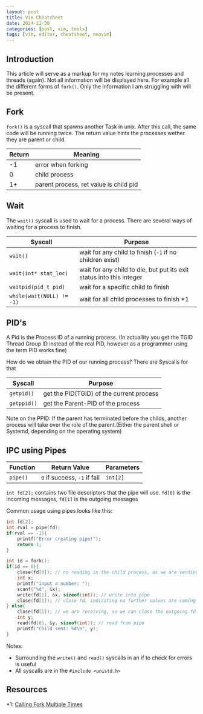 ```yaml
---
layout: post
title: Vim Cheatsheet
date: 2024-11-30
categories: [post, vim, tools]
tags: [vim, editor, cheatsheet, neovim]
---
```


## Introduction
This article will serve as a markup for my notes learning processes and threads (again). Not all information will be displayed here. For example all the different forms of `fork()`. Only the information I am struggling with will be present.

## Fork
`fork()` is a syscall that spawns another Task in unix. After this call, the same code will be running twice. The return value hints the processes wether they are parent or child.

Return | Meaning
--|--
-1 | error when forking
0 | child process
1+ | parent process, ret value is child pid

## Wait

The `wait()` syscall is used to wait for a process. There are several ways of waiting for a process to finish.

Syscall | Purpose
--|--
`wait()` | wait for any child to finish (`-1` if no children exist)
`wait(int* stat_loc)` | wait for any child to die, but put its exit status into this integer
`waitpid(pid_t pid)` | wait for a specific child to finish
`while(wait(NULL) != -1) `| wait for all child processes to finish *1


## PID's

A Pid is the Process ID of a running process. (In actuallity you get the TGID Thread Group ID instead of the real PID, however as a programmer using the term PID works fine)

How do we obtain the PID of our running process? There are Syscalls for that

Syscall | Purpose
--|-- 
`getpid()`| get the PID(TGID) of the current process
`getppid()`| get the Parent-PID of the process

Note on the PPID: If the parent has terminated before the childs, another process will take over the role of the parent.(Either the parent shell or Systemd, depending on the operating system)


## IPC using Pipes

Function | Return Value | Parameters
--|--|--
`pipe()` | `0` if success, `-1` if fail | `int[2]`

`int fd[2];` contains two file descriptors that the pipe will use. `fd[0]` is the incoming messages, `fd[1]` is the outgoing messages

Common usage using pipes looks like this:

```c
int fd[2];
int rval = pipe(fd);
if(rval == -1){
    printf("Error creating pipe!");
    return 1;
}

int id = fork();
if(id == 0){
    close(fd[0]); // no reading in the child process, as we are sending from child to parent
    int x;
    printf("input a number: ");
    scanf("%d", &x);
    write(fd[1], &x, sizeof(int)); // write into pipe
    close(fd[1]); // close fd, indicating no further values are coming
} else{
    close(fd[1]); // we are receiving, so we can close the outgoing fd
    int y;
    read(fd[0], &y, sizeof(int)); // read from pipe
    printf("Child sent: %d\n", y);
}
```
 
Notes:

- Surrounding the `write()` and `read()` syscalls in an if to check for errors is useful
- All syscalls are in the `#include <unistd.h>`

## Resources

*1: [Calling Fork Multiple Times](https://www.youtube.com/watch?v=94URLRsjqMQ)